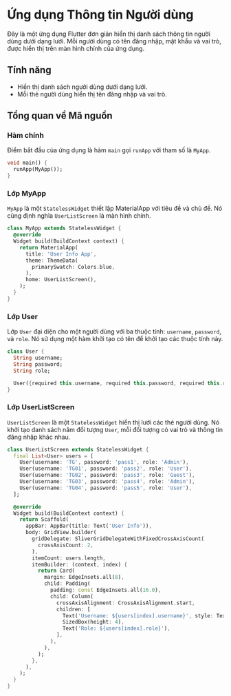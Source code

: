# Ứng dụng Thông tin Người dùng

Đây là một ứng dụng Flutter đơn giản hiển thị danh sách thông tin người dùng dưới dạng lưới. Mỗi người dùng có tên đăng nhập, mật khẩu và vai trò, được hiển thị trên màn hình chính của ứng dụng.

## Tính năng

- Hiển thị danh sách người dùng dưới dạng lưới.
- Mỗi thẻ người dùng hiển thị tên đăng nhập và vai trò.

## Tổng quan về Mã nguồn

### Hàm chính

Điểm bắt đầu của ứng dụng là hàm `main` gọi `runApp` với tham số là `MyApp`.

```dart
void main() {
  runApp(MyApp());
}
```

### Lớp MyApp

`MyApp` là một `StatelessWidget` thiết lập MaterialApp với tiêu đề và chủ đề. Nó cũng định nghĩa `UserListScreen` là màn hình chính.

```dart
class MyApp extends StatelessWidget {
  @override
  Widget build(BuildContext context) {
    return MaterialApp(
      title: 'User Info App',
      theme: ThemeData(
        primarySwatch: Colors.blue,
      ),
      home: UserListScreen(),
    );
  }
}
```

### Lớp User

Lớp `User` đại diện cho một người dùng với ba thuộc tính: `username`, `password`, và `role`. Nó sử dụng một hàm khởi tạo có tên để khởi tạo các thuộc tính này.

```dart
class User {
  String username;
  String password;
  String role;

  User({required this.username, required this.password, required this.role});
}
```

### Lớp UserListScreen

`UserListScreen` là một `StatelessWidget` hiển thị lưới các thẻ người dùng. Nó khởi tạo danh sách năm đối tượng `User`, mỗi đối tượng có vai trò và thông tin đăng nhập khác nhau.

```dart
class UserListScreen extends StatelessWidget {
  final List<User> users = [
    User(username: 'TG', password: 'pass1', role: 'Admin'),
    User(username: 'TG01', password: 'pass2', role: 'User'),
    User(username: 'TG02', password: 'pass3', role: 'Guest'),
    User(username: 'TG03', password: 'pass4', role: 'Admin'),
    User(username: 'TG04', password: 'pass5', role: 'User'),
  ];

  @override
  Widget build(BuildContext context) {
    return Scaffold(
      appBar: AppBar(title: Text('User Info')),
      body: GridView.builder(
        gridDelegate: SliverGridDelegateWithFixedCrossAxisCount(
          crossAxisCount: 2,
        ),
        itemCount: users.length,
        itemBuilder: (context, index) {
          return Card(
            margin: EdgeInsets.all(8),
            child: Padding(
              padding: const EdgeInsets.all(16.0),
              child: Column(
                crossAxisAlignment: CrossAxisAlignment.start,
                children: [
                  Text('Username: ${users[index].username}', style: TextStyle(fontWeight: FontWeight.bold)),
                  SizedBox(height: 4),
                  Text('Role: ${users[index].role}'),
                ],
              ),
            ),
          );
        },
      ),
    );
  }
}
